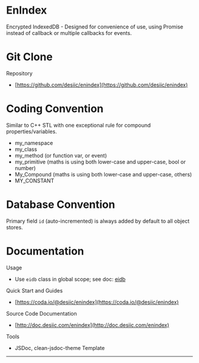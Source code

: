 EnIndex
=======
Encrypted IndexedDB - Designed for convenience of use, using Promise instead
of callback or multiple callbacks for events.

Git Clone
=========
Repository
  * [https://github.com/desiic/enindex](https://github.com/desiic/enindex)

Coding Convention
=================
Similar to C++ STL with one exceptional rule for compound properties/variables.
  * my_namespace
  * my_class
  * my_method (or function var, or event)
  * my_primitive (maths is using both lower-case and upper-case, bool or number)
  * My_Compound (maths is using both lower-case and upper-case, others)
  * MY_CONSTANT

Database Convention
===================
Primary field `id` (auto-incremented) is always added by default to all object stores.

Documentation
=============
Usage
  * Use `eidb` class in global scope; see doc: [eidb](http://doc.desiic.com/enindex/module-eidb.html)
  
Quick Start and Guides
  * [https://coda.io/@desiic/enindex](https://coda.io/@desiic/enindex)

Source Code Documentation
  * [http://doc.desiic.com/enindex](http://doc.desiic.com/enindex)

Tools
  * JSDoc, clean-jsdoc-theme Template
___  